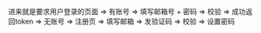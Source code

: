 进来就是要求用户登录的页面 => 有账号 => 填写邮箱号 + 密码 => 校验 => 成功返回token
                           => 无账号 => 注册页 => 填写邮箱 => 发验证码 => 校验 => 设置密码

